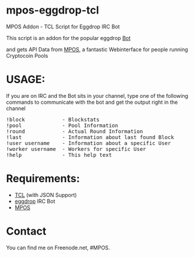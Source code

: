 **mpos-eggdrop-tcl**
================

MPOS Addon - TCL Script for Eggdrop IRC Bot

This script is an addon for the popular eggdrop <a href="http://www.eggheads.org" target="_blank">Bot</a>

and gets API Data from <a href="https://github.com/TheSerapher/php-mpos" target="_blank">MPOS</a>, 
a fantastic Webinterface for people running Cryptocoin Pools


**USAGE**: 
================

If you are on IRC and the Bot sits in your channel, type one of the following commands to
communicate with the bot and get the output right in the channel

<pre>
!block            - Blockstats
!pool             - Pool Information
!round            - Actual Round Information
!last             - Information about last found Block
!user username    - Information about a specific User
!worker username  - Workers for specific User
!help             - This help text
</pre>

**Requirements**: 
================

 - <a href="http://www.tcl.tk" target="_blank">TCL</a> (with JSON Support)
 - <a href="http://www.eggheads.org" target="_blank">eggdrop</a> IRC Bot
 - <a href="https://github.com/TheSerapher/php-mpos" target="_blank">MPOS</a>


**Contact**
================

You can find me on Freenode.net, #MPOS.
